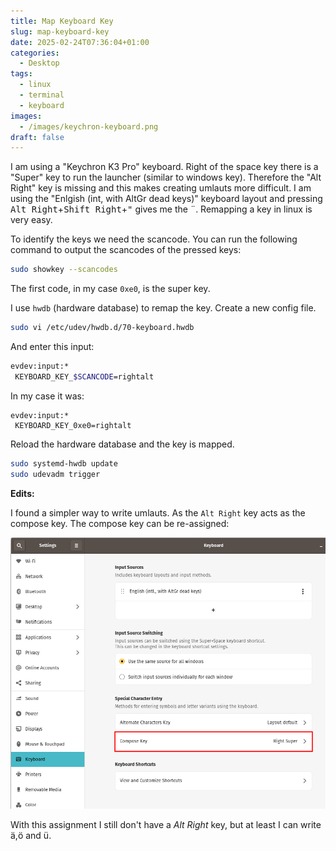 ```yaml
---
title: Map Keyboard Key
slug: map-keyboard-key
date: 2025-02-24T07:36:04+01:00
categories:
  - Desktop
tags:
  - linux
  - terminal
  - keyboard
images:
  - /images/keychron-keyboard.png
draft: false
---
```

I am using a "Keychron K3 Pro" keyboard. Right of the space key there is a "Super" key to run the launcher (similar to windows key). Therefore the "Alt Right" key is missing and this makes creating umlauts more difficult. I am using the "Enlgish (int, with AltGr dead keys)" keyboard layout and pressing <kbd>Alt Right</kbd>+<kbd>Shift Right</kbd>+<kbd>"</kbd> gives me the <kdb>¨</kbd>. Remapping a key in linux is very easy.

<!--more-->

To identify the keys we need the scancode. You can run the following command to output the scancodes of the pressed keys:

```bash
sudo showkey --scancodes
```

The first code, in my case `0xe0`, is the super key.

I use `hwdb` (hardware database) to remap the key. Create a new config file.

```bash
sudo vi /etc/udev/hwdb.d/70-keyboard.hwdb
```

And enter this input:

```bash
evdev:input:*
 KEYBOARD_KEY_$SCANCODE=rightalt
```

In my case it was:

```
evdev:input:*
 KEYBOARD_KEY_0xe0=rightalt
```

Reload the hardware database and the key is mapped.

```bash
sudo systemd-hwdb update
sudo udevadm trigger
```

**Edits:**

I found a simpler way to write umlauts. As the `Alt Right` key acts as the compose key. The compose key can be re-assigned:

![](../../static/images/keyboard-compose-key.png)

With this assignment I still don't have a *Alt Right* key, but at least I can write ä,ö and ü.